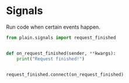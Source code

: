 # Signals

Run code when certain events happen.

```python
from plain.signals import request_finished


def on_request_finished(sender, **kwargs):
    print("Request finished!")


request_finished.connect(on_request_finished)
```
